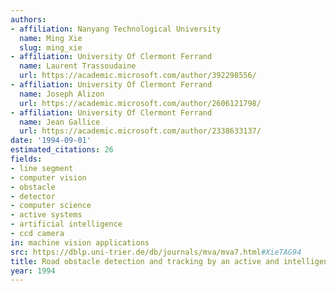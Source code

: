 ```yaml
---
authors:
- affiliation: Nanyang Technological University
  name: Ming Xie
  slug: ming_xie
- affiliation: University Of Clermont Ferrand
  name: Laurent Trassoudaine
  url: https://academic.microsoft.com/author/392298556/
- affiliation: University Of Clermont Ferrand
  name: Joseph Alizon
  url: https://academic.microsoft.com/author/2606121798/
- affiliation: University Of Clermont Ferrand
  name: Jean Gallice
  url: https://academic.microsoft.com/author/2338633137/
date: '1994-09-01'
estimated_citations: 26
fields:
- line segment
- computer vision
- obstacle
- detector
- computer science
- active systems
- artificial intelligence
- ccd camera
in: machine vision applications
src: https://dblp.uni-trier.de/db/journals/mva/mva7.html#XieTAG94
title: Road obstacle detection and tracking by an active and intelligent sensing strategy
year: 1994
---
```

